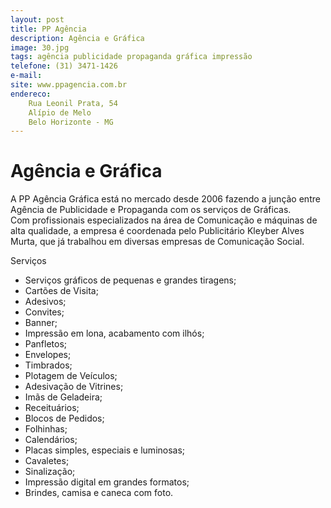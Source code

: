 ```yaml
---
layout: post
title: PP Agência
description: Agência e Gráfica
image: 30.jpg
tags: agência publicidade propaganda gráfica impressão 
telefone: (31) 3471-1426
e-mail: 
site: www.ppagencia.com.br
endereco:
    Rua Leonil Prata, 54
    Alípio de Melo
    Belo Horizonte - MG
---
```


# Agência e Gráfica

A PP Agência Gráfica está no mercado desde 2006 fazendo a junção entre Agência de Publicidade e Propaganda com os 
serviços de Gráficas.  
Com profissionais especializados na área de Comunicação e máquinas de alta qualidade, a empresa é coordenada pelo Publicitário Kleyber Alves Murta, 
que já trabalhou em diversas empresas de Comunicação Social.

Serviços

* Serviços gráficos de pequenas e grandes tiragens;
* Cartões de Visita;
* Adesivos;
* Convites;
* Banner;
* Impressão em lona, acabamento com ilhós;
* Panfletos;
* Envelopes;
* Timbrados;
* Plotagem de Veículos;
* Adesivação de Vitrines;
* Imãs de Geladeira;
* Receituários;
* Blocos de Pedidos;
* Folhinhas;
* Calendários;
* Placas simples, especiais e luminosas;
* Cavaletes;
* Sinalização;
* Impressão digital em grandes formatos;
* Brindes, camisa e caneca com foto.






